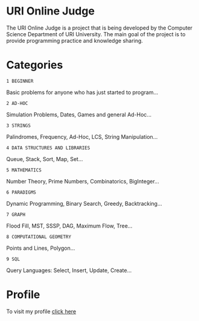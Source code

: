 # URI Online Judge

The URI Online Judge is a project that is being developed by the Computer Science Department of URI University. The main goal of the project is to provide programming practice and knowledge sharing.

# Categories

    1 BEGINNER
Basic problems for anyone who has just started to program...

    2 AD-HOC
Simulation Problems, Dates, Games and general Ad-Hoc...

    3 STRINGS
Palindromes, Frequency, Ad-Hoc, LCS, String Manipulation...

    4 DATA STRUCTURES AND LIBRARIES
Queue, Stack, Sort, Map, Set...

    5 MATHEMATICS
Number Theory, Prime Numbers, Combinatorics, BigInteger...

    6 PARADIGMS
Dynamic Programming, Binary Search, Greedy, Backtracking...

    7 GRAPH
Flood Fill, MST, SSSP, DAG, Maximum Flow, Tree...

    8 COMPUTATIONAL GEOMETRY
Points and Lines, Polygon...

    9 SQL
Query Languages: Select, Insert, Update, Create...

# Profile

To visit my profile [click here](https://www.urionlinejudge.com.br/judge/profile/129819)

